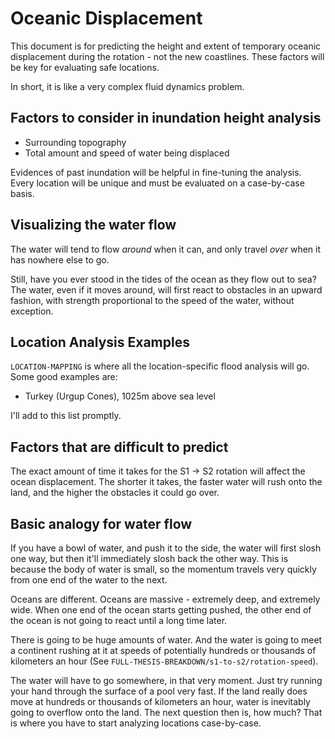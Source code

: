 # Oceanic Displacement

This document is for predicting the height and extent of temporary oceanic displacement during the rotation - not the new coastlines. These factors will be key for evaluating safe locations.

In short, it is like a very complex fluid dynamics problem.

## Factors to consider in inundation height analysis

- Surrounding topography
- Total amount and speed of water being displaced

Evidences of past inundation will be helpful in fine-tuning the analysis. Every location will be unique and must be evaluated on a case-by-case basis.

## Visualizing the water flow

The water will tend to flow *around* when it can, and only travel *over* when it has nowhere else to go.

Still, have you ever stood in the tides of the ocean as they flow out to sea? The water, even if it moves around, will first react to obstacles in an upward fashion, with strength proportional to the speed of the water, without exception.

## Location Analysis Examples

`LOCATION-MAPPING` is where all the location-specific flood analysis will go. Some good examples are:
- Turkey (Urgup Cones), 1025m above sea level

I'll add to this list promptly.

## Factors that are difficult to predict

The exact amount of time it takes for the S1 -> S2 rotation will affect the ocean displacement. The shorter it takes, the faster water will rush onto the land, and the higher the obstacles it could go over.

## Basic analogy for water flow

If you have a bowl of water, and push it to the side, the water will first slosh one way, but then it'll immediately slosh back the other way. This is because the body of water is small, so the momentum travels very quickly from one end of the water to the next.

Oceans are different. Oceans are massive - extremely deep, and extremely wide. When one end of the ocean starts getting pushed, the other end of the ocean is not going to react until a long time later.

There is going to be huge amounts of water. And the water is going to meet a continent rushing at it at speeds of potentially hundreds or thousands of kilometers an hour (See `FULL-THESIS-BREAKDOWN/s1-to-s2/rotation-speed`).

The water will have to go somewhere, in that very moment. Just try running your hand through the surface of a pool very fast. If the land really does move at hundreds or thousands of kilometers an hour, water is inevitably going to overflow onto the land. The next question then is, how much? That is where you have to start analyzing locations case-by-case.
